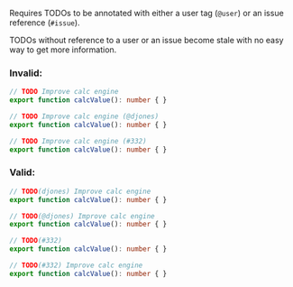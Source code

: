 Requires TODOs to be annotated with either a user tag (`@user`) or an issue reference (`#issue`).

TODOs without reference to a user or an issue become stale with no easy way to get more information.

### Invalid:
```typescript
// TODO Improve calc engine
export function calcValue(): number { }
```
```typescript
// TODO Improve calc engine (@djones)
export function calcValue(): number { }
```
```typescript
// TODO Improve calc engine (#332)
export function calcValue(): number { }
```

### Valid:
```typescript
// TODO(djones) Improve calc engine
export function calcValue(): number { }
```
```typescript
// TODO(@djones) Improve calc engine
export function calcValue(): number { }
```
```typescript
// TODO(#332)
export function calcValue(): number { }
```
```typescript
// TODO(#332) Improve calc engine
export function calcValue(): number { }
```
